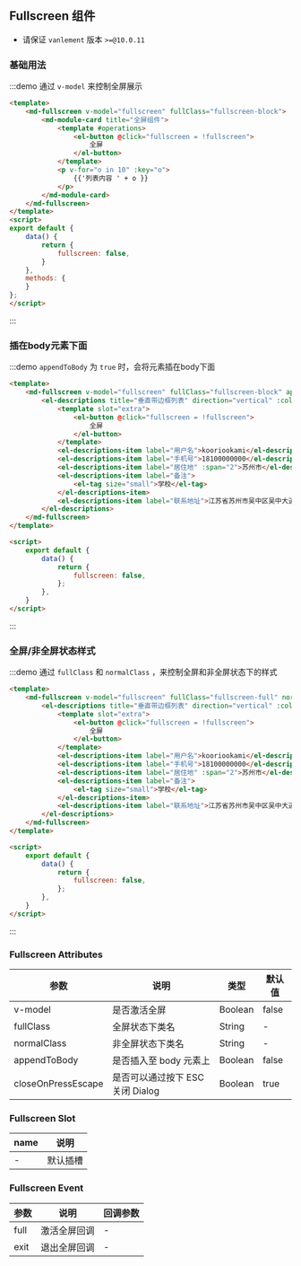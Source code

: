 <!--
 * @Descripttion: 
 * @Author: 蔡远程
 * @Date: 2022-04-02 11:00:58
 * @LastEditTime: 2022-04-02 18:01:06
 * @LastEditors: 蔡远程
-->
## Fullscreen 组件

- 请保证 `vanlement` 版本 `>=@10.0.11`

### 基础用法
:::demo 通过 `v-model` 来控制全屏展示
```html
<template>
    <md-fullscreen v-model="fullscreen" fullClass="fullscreen-block">
        <md-module-card title="全屏组件">
            <template #operations>
                <el-button @click="fullscreen = !fullscreen">
                    全屏
                </el-button>
            </template>
            <p v-for="o in 10" :key="o">
                {{'列表内容 ' + o }}
            </p>
        </md-module-card>
    </md-fullscreen>
</template>
<script>
export default {
    data() {
        return {
            fullscreen: false,
        }
    },
    methods: {
    }
};
</script>
```
:::


### 插在body元素下面
:::demo `appendToBody` 为 `true` 时，会将元素插在body下面
```html
<template>
    <md-fullscreen v-model="fullscreen" fullClass="fullscreen-block" appendToBody>
        <el-descriptions title="垂直带边框列表" direction="vertical" :column="4" border>
            <template slot="extra">
                <el-button @click="fullscreen = !fullscreen">
                    全屏
                </el-button>
            </template>
            <el-descriptions-item label="用户名">kooriookami</el-descriptions-item>
            <el-descriptions-item label="手机号">18100000000</el-descriptions-item>
            <el-descriptions-item label="居住地" :span="2">苏州市</el-descriptions-item>
            <el-descriptions-item label="备注">
                <el-tag size="small">学校</el-tag>
            </el-descriptions-item>
            <el-descriptions-item label="联系地址">江苏省苏州市吴中区吴中大道 1188 号</el-descriptions-item>
        </el-descriptions>
    </md-fullscreen>
</template>

<script>
    export default {
        data() {
            return {
                fullscreen: false,
            };
        },
    }
</script>
```
:::

### 全屏/非全屏状态样式
:::demo 通过 `fullClass` 和 `normalClass` ，来控制全屏和非全屏状态下的样式
```html
<template>
    <md-fullscreen v-model="fullscreen" fullClass="fullscreen-full" normalClass="fullscreen-normal" appendToBody>
        <el-descriptions title="垂直带边框列表" direction="vertical" :column="4" border>
            <template slot="extra">
                <el-button @click="fullscreen = !fullscreen">
                    全屏
                </el-button>
            </template>
            <el-descriptions-item label="用户名">kooriookami</el-descriptions-item>
            <el-descriptions-item label="手机号">18100000000</el-descriptions-item>
            <el-descriptions-item label="居住地" :span="2">苏州市</el-descriptions-item>
            <el-descriptions-item label="备注">
                <el-tag size="small">学校</el-tag>
            </el-descriptions-item>
            <el-descriptions-item label="联系地址">江苏省苏州市吴中区吴中大道 1188 号</el-descriptions-item>
        </el-descriptions>
    </md-fullscreen>
</template>

<script>
    export default {
        data() {
            return {
                fullscreen: false,
            };
        },
    }
</script>
```
:::

### Fullscreen Attributes

| 参数 | 说明 | 类型 | 默认值 |
| -------- | ----------- |------ | ---- |
| v-model | 是否激活全屏 | Boolean | false |
| fullClass | 全屏状态下类名 | String | - |
| normalClass | 非全屏状态下类名 | String | - |
| appendToBody | 是否插入至 body 元素上 | Boolean | false |
| closeOnPressEscape | 是否可以通过按下 ESC 关闭 Dialog | Boolean | true |

### Fullscreen Slot

| name | 说明 |
| -------- | ----------- |
| - | 默认插槽 |

### Fullscreen Event

| 参数 | 说明 | 回调参数 |
| -------- | ----------- |------ |
| full | 激活全屏回调 | - |
| exit | 退出全屏回调 | - |

